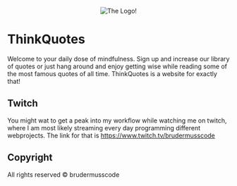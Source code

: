 <p align="center">
  <img src="https://statics.meintatenreich.de/img/global/logo-green.svg" alt="The Logo!"/>
</p>

# ThinkQuotes
Welcome to your daily dose of mindfulness. Sign up and increase our library of quotes or just hang around and enjoy getting wise while reading some of the most famous quotes of all time. ThinkQuotes is a website for exactly that!

## Twitch
You might wat to get a peak into my workflow while watching me on twitch, where I am most likely streaming every day programming different webprojects. The link for that is https://www.twitch.tv/brudermusscode

## Copyright
All rights reserved &copy; brudermusscode
